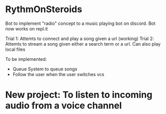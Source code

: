 # RythmOnSteroids

Bot to implement "radio" concept to a music playing bot on discord. Bot now works on repl.it

Trial 1: Attemts to connect and play a song given a url (working)
Trial 2: Attemts to stream a song given either a search term or a url. Can also play local files

To be implemented:
 - Queue System to queue songs
 - Follow the user when the user switches vcs

# New project: To listen to incoming audio from a voice channel